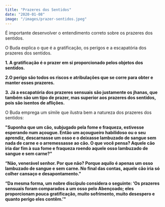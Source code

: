 ```yaml
---
title: "Prazeres dos Sentidos"
date: "2020-01-08"
image: "/images/prazer-sentidos.jpeg"
---
```


É importante desenvolver o entendimento correto sobre os prazeres dos sentidos.

O Buda explica o que é a gratificação, os perigos e a escapatória dos prazeres dos sentidos.

**1. A gratificação é o prazer em si proporcionado pelos objetos dos sentidos.**

**2.O perigo são todos os riscos e atribulações que se corre para obter e manter esses prazeres.**

**3. Já a escapatória dos prazeres sensuais são justamente os jhanas, que também são um
tipo de prazer, mas superior aos prazeres dos sentidos, pois são isentos de aflições.**

O Buda emprega um símile que ilustra bem a natureza dos prazeres dos sentidos:

**"Suponha que um cão, subjugado pela fome e fraqueza, estivesse esperando num açougue.
Então um açougueiro habilidoso ou o seu aprendiz,
descarnasse um osso e o deixasse lambuzado de sangue sem nada de carne e o arremessasse ao cão.
O que você pensa? Aquele cão iria dar fim à sua fome e fraqueza roendo aquele osso lambuzado de sangue e sem carne?"**

**“Não, venerável senhor. Por que não? Porque aquilo é apenas um osso lambuzado de sangue e sem carne. No final das contas,
aquele cão iria só colher cansaço e desapontamento."**

**“Da mesma forma, um nobre discípulo considera o seguinte: ‘Os prazeres sensuais foram comparados a um osso pelo Abençoado;
eles proporcionam pouca gratificação, muito sofrimento, muito desespero e quanto perigo eles contêm.’"**

